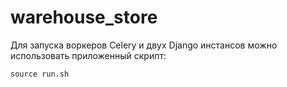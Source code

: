 # warehouse_store

Для запуска воркеров Celery и двух Django инстансов можно использовать приложенный скрипт:
```{r, engine='bash'}
source run.sh
```
